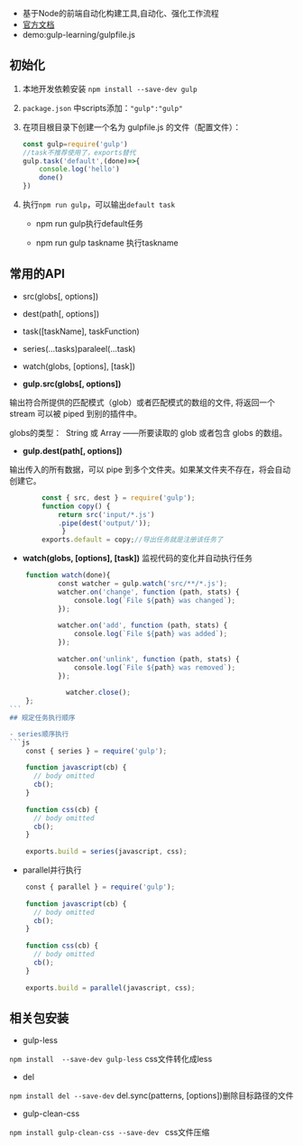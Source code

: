 - 基于Node的前端自动化构建工具,自动化、强化工作流程
- [官方文档](https://www.gulpjs.com.cn/docs/getting-started/quick-start/)
- demo:gulp-learning/gulpfile.js

## 初始化
1. 本地开发依赖安装
    ```npm install --save-dev gulp```
2. ```package.json``` 中scripts添加：```"gulp":"gulp"```
3.  在项目根目录下创建一个名为 gulpfile.js 的文件（配置文件）：
    ```js
    const gulp=require('gulp')
    //task不推荐使用了，exports替代
	gulp.task('default',(done)=>{
		console.log('hello')
		done()
    })
    ```
4. 执行```npm run gulp```，可以输出```default task```

    - npm run gulp执行default任务

    - npm run gulp taskname 执行taskname

## 常用的API
- src(globs[, options])
- dest(path[, options])
- task([taskName], taskFunction)
- series(...tasks)paraleel(…task)
- watch(globs, [options], [task])



- **gulp.src(globs[, options])**

输出符合所提供的匹配模式（glob）或者匹配模式的数组的文件, 将返回一个 stream 可以被 piped 到别的插件中。

globs的类型：  String 或 Array ——所要读取的 glob 或者包含 globs 的数组。 

- **gulp.dest(path[, options])**

输出传入的所有数据，可以 pipe 到多个文件夹。如果某文件夹不存在，将会自动创建它。
```js
		const { src, dest } = require('gulp'); 
		function copy() { 
			return src('input/*.js') 
			.pipe(dest('output/'));
			 } 
		exports.default = copy;//导出任务就是注册该任务了
```	
		
- **watch(globs, [options], [task])**
监视代码的变化并自动执行任务
```js
	function watch(done){
		    const watcher = gulp.watch('src/**/*.js');
		    watcher.on('change', function (path, stats) {
		        console.log(`File ${path} was changed`);
		    });
		 
		    watcher.on('add', function (path, stats) {
		        console.log(`File ${path} was added`);
		    });
		 
		    watcher.on('unlink', function (path, stats) {
		        console.log(`File ${path} was removed`);
		    });
		 
		      watcher.close();   
	};
```		 
## 规定任务执行顺序

- series顺序执行
```js
	const { series } = require('gulp');
	 
	function javascript(cb) {
	  // body omitted
	  cb();
	}
	 
	function css(cb) {
	  // body omitted
	  cb();
	}
	 
    exports.build = series(javascript, css);
```
    

- parallel并行执行
```js
	const { parallel } = require('gulp');
	 
	function javascript(cb) {
	  // body omitted
	  cb();
	}
	 
	function css(cb) {
	  // body omitted
	  cb();
	}
	 
	exports.build = parallel(javascript, css);
```	

## 相关包安装
- gulp-less

```npm install  --save-dev gulp-less```    css文件转化成less

- del

```npm install del --save-dev```     del.sync(patterns, [options])删除目标路径的文件

- gulp-clean-css 

```npm install gulp-clean-css --save-dev ``` css文件压缩
